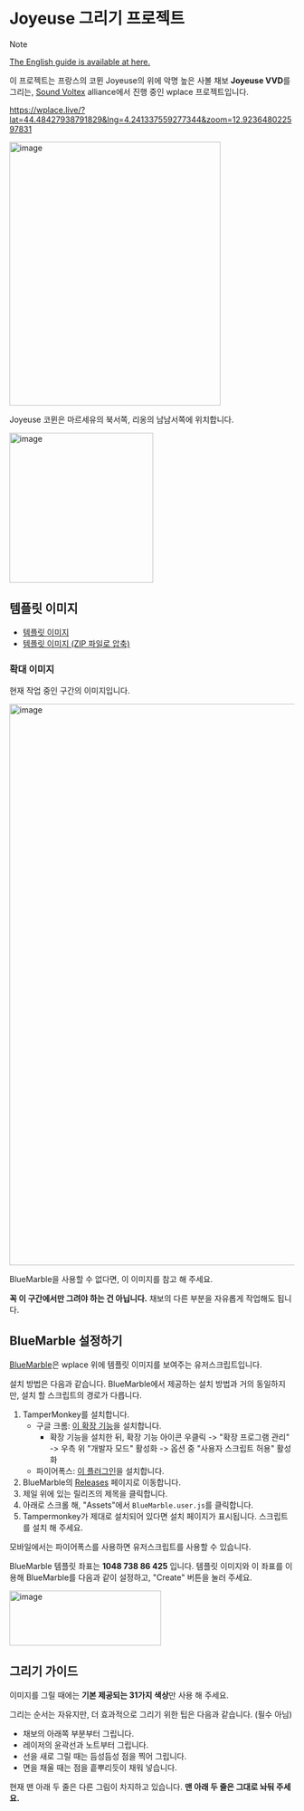 # Joyeuse 그리기 프로젝트

> [!NOTE]
> [The English guide is available at here.](./README.md)

이 프로젝트는 프랑스의 코뮌 Joyeuse의 위에 악명 높은 사볼 채보 **Joyeuse VVD**를 그리는, [Sound Voltex](https://wplace.live/join?id=01989f5c-68ff-7a63-8f28-d965e94dbab1) alliance에서 진행 중인 wplace 프로젝트입니다.

<https://wplace.live/?lat=44.48427938791829&lng=4.241337559277344&zoom=12.923648022597831>

<img width="373" height="466" alt="image" src="https://github.com/user-attachments/assets/da4fc31a-d617-4179-9744-a093c07d2fb4" />

Joyeuse 코뮌은 마르세유의 북서쪽, 리옹의 남남서쪽에 위치합니다.

<img width="254" height="265" alt="image" src="https://github.com/user-attachments/assets/0a8c1790-4e15-4b73-b936-d69e057779e1" />

## 템플릿 이미지

- [템플릿 이미지](./joyeuse_plan.png)
- [템플릿 이미지 (ZIP 파일로 압축)](./joyeuse_plan.zip)

### 확대 이미지

현재 작업 중인 구간의 이미지입니다.

<img width="963" height="992" alt="image" src="https://github.com/user-attachments/assets/3cacfeed-8fff-4302-abc3-cbb4df317691" />

BlueMarble을 사용할 수 없다면, 이 이미지를 참고 해 주세요.

**꼭 이 구간에서만 그려야 하는 건 아닙니다.** 채보의 다른 부분을 자유롭게 작업해도 됩니다.

## BlueMarble 설정하기

[BlueMarble](https://github.com/SwingTheVine/Wplace-BlueMarble)은 wplace 위에 템플릿 이미지를 보여주는 유저스크립트입니다.

설치 방법은 다음과 같습니다. BlueMarble에서 제공하는 설치 방법과 거의 동일하지만, 설치 할 스크립트의 경로가 다릅니다.

1. TamperMonkey를 설치합니다.
    - 구글 크롬: [이 확장 기능](https://chromewebstore.google.com/detail/tampermonkey/dhdgffkkebhmkfjojejmpbldmpobfkfo)을 설치합니다.
      - 확장 기능을 설치한 뒤, 확장 기능 아이콘 우클릭 -> "확장 프로그램 관리" -> 우측 위 "개발자 모드" 활성화 -> 옵션 중 "사용자 스크립트 허용" 활성화
    - 파이어폭스: [이 플러그인](https://addons.mozilla.org/en-US/firefox/addon/tampermonkey/)을 설치합니다.
2. BlueMarble의 [Releases](https://github.com/SwingTheVine/Wplace-BlueMarble/releases) 페이지로 이동합니다.
3. 제일 위에 있는 릴리즈의 제목을 클릭합니다.
4. 아래로 스크롤 해, "Assets"에서 `BlueMarble.user.js`를 클릭합니다.
5. Tampermonkey가 제대로 설치되어 있다면 설치 페이지가 표시됩니다. 스크립트를 설치 해 주세요.

모바일에서는 파이어폭스를 사용하면 유저스크립트를 사용할 수 있습니다.

BlueMarble 템플릿 좌표는 **1048 738 86 425** 입니다. 템플릿 이미지와 이 좌표를 이용해 BlueMarble를 다음과 같이 설정하고, "Create" 버튼을 눌러 주세요.

<img width="268" height="97" alt="image" src="https://github.com/user-attachments/assets/ddbded3c-670d-44e5-9db0-48e991a83f57" />

## 그리기 가이드

이미지를 그릴 때에는 **기본 제공되는 31가지 색상**만 사용 해 주세요.

그리는 순서는 자유지만, 더 효과적으로 그리기 위한 팁은 다음과 같습니다. (필수 아님)

- 채보의 아래쪽 부분부터 그립니다.
- 레이저의 윤곽선과 노트부터 그립니다.
- 선을 새로 그릴 때는 듬성듬성 점을 찍어 그립니다.
- 면을 채울 때는 점을 흩뿌리듯이 채워 넣습니다.

현재 맨 아래 두 줄은 다른 그림이 차지하고 있습니다. **맨 아래 두 줄은 그대로 놔둬 주세요.**
